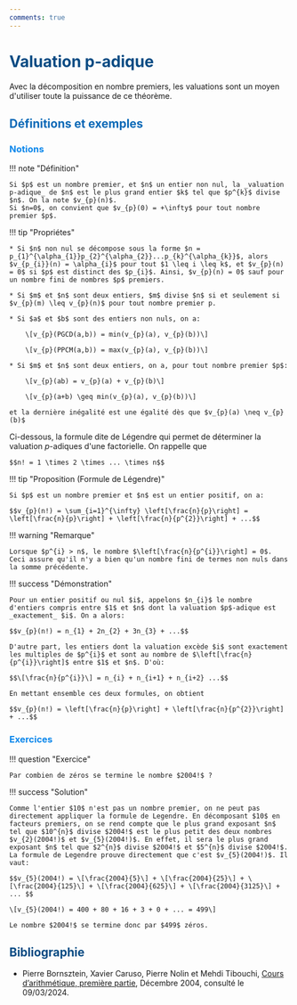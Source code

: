```yaml
---
comments: true
---
```


# <span style="color:#074b83"> Valuation p-adique </span>

Avec la décomposition en nombre premiers, les valuations sont un moyen d'utiliser toute la puissance de ce théorème.

## <span style="color:#0a69b7">Définitions et exemples</span>

### <span style="color:#0c87eb">Notions</span>

!!! note "Définition"

    Si $p$ est un nombre premier, et $n$ un entier non nul, la _valuation p-adique_ de $n$ est le plus grand entier $k$ tel que $p^{k}$ divise $n$. On la note $v_{p}(n)$.
    Si $n=0$, on convient que $v_{p}(0) = +\infty$ pour tout nombre premier $p$.

!!! tip "Propriétes"

    * Si $n$ non nul se décompose sous la forme $n = p_{1}^{\alpha_{1}}p_{2}^{\alpha_{2}}...p_{k}^{\alpha_{k}}$, alors $v_{p_{i}}(n) = \alpha_{i}$ pour tout $1 \leq i \leq k$, et $v_{p}(n) = 0$ si $p$ est distinct des $p_{i}$. Ainsi, $v_{p}(n) = 0$ sauf pour un nombre fini de nombres $p$ premiers.

    * Si $m$ et $n$ sont deux entiers, $m$ divise $n$ si et seulement si $v_{p}(m) \leq v_{p}(n)$ pour tout nombre premier p.

    * Si $a$ et $b$ sont des entiers non nuls, on a:

        \[v_{p}(PGCD(a,b)) = min(v_{p}(a), v_{p}(b))\]

        \[v_{p}(PPCM(a,b)) = max(v_{p}(a), v_{p}(b))\]

    * Si $m$ et $n$ sont deux entiers, on a, pour tout nombre premier $p$:

        \[v_{p}(ab) = v_{p}(a) + v_{p}(b)\]

        \[v_{p}(a+b) \geq min(v_{p}(a), v_{p}(b))\]

    et la dernière inégalité est une égalité dès que $v_{p}(a) \neq v_{p}(b)$

Ci-dessous, la formule dite de Légendre qui permet de déterminer la valuation $p$-adiques d'une factorielle. On rappelle que 

    $$n! = 1 \times 2 \times ... \times n$$

!!! tip "Proposition (Formule de Légendre)"

    Si $p$ est un nombre premier et $n$ est un entier positif, on a:

    $$v_{p}(n!) = \sum_{i=1}^{\infty} \left[\frac{n}{p}\right] = \left[\frac{n}{p}\right] + \left[\frac{n}{p^{2}}\right] + ...$$

!!! warning "Remarque"

    Lorsque $p^{i} > n$, le nombre $\left[\frac{n}{p^{i}}\right] = 0$. Ceci assure qu'il n'y a bien qu'un nombre fini de termes non nuls dans la somme précédente.

!!! success "Démonstration"

    Pour un entier positif ou nul $i$, appelons $n_{i}$ le nombre d'entiers compris entre $1$ et $n$ dont la valuation $p$-adique est _exactement_ $i$. On a alors:

    $$v_{p}(n!) = n_{1} + 2n_{2} + 3n_{3} + ...$$

    D'autre part, les entiers dont la valuation excède $i$ sont exactement les multiples de $p^{i}$ et sont au nombre de $\left[\frac{n}{p^{i}}\right]$ entre $1$ et $n$. D'où:

    $$\[\frac{n}{p^{i}}\] = n_{i} + n_{i+1} + n_{i+2} ...$$

    En mettant ensemble ces deux formules, on obtient

    $$v_{p}(n!) = \left[\frac{n}{p}\right] + \left[\frac{n}{p^{2}}\right] + ...$$

### <span style="color:#0c87eb">Exercices</span>

!!! question "Exercice"

    Par combien de zéros se termine le nombre $2004!$ ?

!!! success "Solution"

    Comme l'entier $10$ n'est pas un nombre premier, on ne peut pas directement appliquer la formule de Legendre. En décomposant $10$ en facteurs premiers, on se rend compte que le plus grand exposant $n$ tel que $10^{n}$ divise $2004!$ est le plus petit des deux nombres $v_{2}(2004!)$ et $v_{5}(2004!)$. En effet, il sera le plus grand exposant $n$ tel que $2^{n}$ divise $2004!$ et $5^{n}$ divise $2004!$. La formule de Legendre prouve directement que c'est $v_{5}(2004!)$. Il vaut:

    $$v_{5}(2004!) = \[\frac{2004}{5}\] + \[\frac{2004}{25}\] + \[\frac{2004}{125}\] + \[\frac{2004}{625}\] + \[\frac{2004}{3125}\] + ... $$

    \[v_{5}(2004!) = 400 + 80 + 16 + 3 + 0 + ... = 499\]

    Le nombre $2004!$ se termine donc par $499$ zéros.

## <span style="color:#074b83">Bibliographie</span>

* Pierre Bornsztein, Xavier Caruso, Pierre Nolin et Mehdi Tibouchi, [Cours d’arithmétique, première partie](http://igor-kortchemski.perso.math.cnrs.fr/olympiades/Cours/Arithmetique/arithm.pdf), Décembre 2004, consulté le 09/03/2024.
